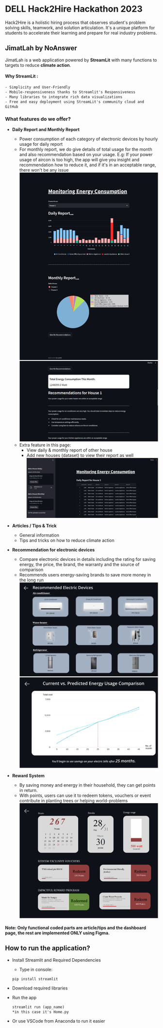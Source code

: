 # DELL Hack2Hire Hackathon 2023
Hack2Hire is a holistic hiring process that observes student's problem solving skills, teamwork, and solution articulation. It's a unique platform for students to accelerate their learning and prepare for real industry problems.



## JimatLah by NoAnswer

JimatLah is a web application powered by __StreamLit__ with many functions to targets to reduce **climate action**.


#### Why StreamLit :
    - Simplicity and User-Friendly  
    - Mobile-responsiveness thanks to Streamlit's Responsiveness
    - Many libraries to integrate rich data visualizations
    - Free and easy deployment using StreamLit's community cloud and GitHub

### What features do we offer?
- __Daily Report and Monthly Report__
    - Power consumption of each category of electronic devices by hourly usage for daily report
    - For monthly report, we do give details of total usage for the month and also recommendation based on your usage.
    E.g: If your power usage of aircon is too high, the app will give you insight and recommendation how to reduce it, and if it's in an acceptable range, there won't be any issue
    ![!\[Alt text\](image.png)](Readme/image.png)
    ![!\[Alt text\](image-1.png)](Readme/image-1.png)
    - Extra feature in this page:
        - View daily & monthly report of other house
        - Add new houses (dataset) to view their report as well
        ![!\[Alt text\](image-2.png)](Readme/image-2.png)
    

- __Articles / Tips & Trick__
    - General information
    - Tips and tricks on how to reduce climate action

- __Recommendation for electronic devices__
    - Compare electronic devices in details including the rating for saving energy, the price, the brand, the warranty and the source of comparison
    - Recommends users energy-saving brands to save more money in the long run   
    ![!\[Alt text\](image-3.png)  ](Readme/image-3.png) 
    ![!\[Alt text\](image-4.png) ](Readme/image-4.png)

- __Reward System__
    - By saving money and energy in their household, they can get points in return.
    - With points, users can use it to redeem tokens, vouchers or event contribute in planting trees or helping world-problems   
    ![!\[Alt text\](image-5.png) ](Readme/image-5.png)    


#### Note: Only functional coded parts are article/tips and the dashboard page, the rest are implemented **ONLY** using Figma.  


## How to run the application?
- Install Streamlit and Required Dependencies
    - Type in console:
    ```
    pip install streamlit
    ```
- Download required libraries
- Run the app
    ``` 
    streamlit run (app_name)
    *in this case it's Home.py
    ```

- Or use VSCode from Anaconda to run it easier





